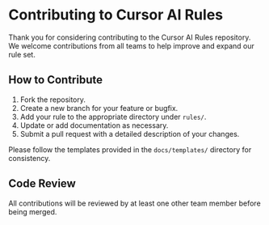 # Contributing to Cursor AI Rules

Thank you for considering contributing to the Cursor AI Rules repository.
We welcome contributions from all teams to help improve and expand our rule set.

## How to Contribute

1. Fork the repository.
2. Create a new branch for your feature or bugfix.
3. Add your rule to the appropriate directory under `rules/`.
4. Update or add documentation as necessary.
5. Submit a pull request with a detailed description of your changes.

Please follow the templates provided in the `docs/templates/` directory for consistency.

## Code Review

All contributions will be reviewed by at least one other team member before being merged.

